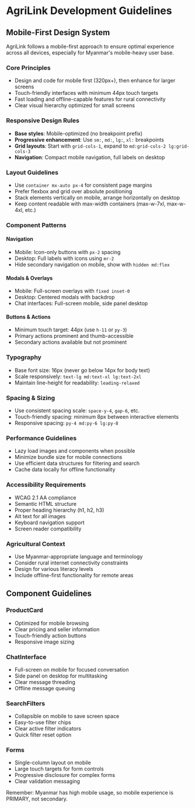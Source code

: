 # AgriLink Development Guidelines

## Mobile-First Design System

AgriLink follows a mobile-first approach to ensure optimal experience across all devices, especially for Myanmar's mobile-heavy user base.

### Core Principles
* Design and code for mobile first (320px+), then enhance for larger screens
* Touch-friendly interfaces with minimum 44px touch targets
* Fast loading and offline-capable features for rural connectivity
* Clear visual hierarchy optimized for small screens

### Responsive Design Rules
* **Base styles**: Mobile-optimized (no breakpoint prefix)
* **Progressive enhancement**: Use `sm:`, `md:`, `lg:`, `xl:` breakpoints
* **Grid layouts**: Start with `grid-cols-1`, expand to `md:grid-cols-2 lg:grid-cols-3`
* **Navigation**: Compact mobile navigation, full labels on desktop

### Layout Guidelines
* Use `container mx-auto px-4` for consistent page margins
* Prefer flexbox and grid over absolute positioning
* Stack elements vertically on mobile, arrange horizontally on desktop
* Keep content readable with max-width containers (max-w-7xl, max-w-4xl, etc.)

### Component Patterns

#### Navigation
* Mobile: Icon-only buttons with `px-2` spacing
* Desktop: Full labels with icons using `mr-2`
* Hide secondary navigation on mobile, show with `hidden md:flex`

#### Modals & Overlays
* Mobile: Full-screen overlays with `fixed inset-0`
* Desktop: Centered modals with backdrop
* Chat interfaces: Full-screen mobile, side panel desktop

#### Buttons & Actions
* Minimum touch target: 44px (use `h-11` or `py-3`)
* Primary actions prominent and thumb-accessible
* Secondary actions available but not prominent

### Typography
* Base font size: 16px (never go below 14px for body text)
* Scale responsively: `text-lg md:text-xl lg:text-2xl`
* Maintain line-height for readability: `leading-relaxed`

### Spacing & Sizing
* Use consistent spacing scale: `space-y-4`, `gap-6`, etc.
* Touch-friendly spacing: minimum 8px between interactive elements
* Responsive spacing: `py-4 md:py-6 lg:py-8`

### Performance Guidelines
* Lazy load images and components when possible
* Minimize bundle size for mobile connections
* Use efficient data structures for filtering and search
* Cache data locally for offline functionality

### Accessibility Requirements
* WCAG 2.1 AA compliance
* Semantic HTML structure
* Proper heading hierarchy (h1, h2, h3)
* Alt text for all images
* Keyboard navigation support
* Screen reader compatibility

### Agricultural Context
* Use Myanmar-appropriate language and terminology
* Consider rural internet connectivity constraints
* Design for various literacy levels
* Include offline-first functionality for remote areas

## Component Guidelines

### ProductCard
* Optimized for mobile browsing
* Clear pricing and seller information
* Touch-friendly action buttons
* Responsive image sizing

### ChatInterface  
* Full-screen on mobile for focused conversation
* Side panel on desktop for multitasking
* Clear message threading
* Offline message queuing

### SearchFilters
* Collapsible on mobile to save screen space
* Easy-to-use filter chips
* Clear active filter indicators
* Quick filter reset option

### Forms
* Single-column layout on mobile
* Large touch targets for form controls
* Progressive disclosure for complex forms
* Clear validation messaging

Remember: Myanmar has high mobile usage, so mobile experience is PRIMARY, not secondary.